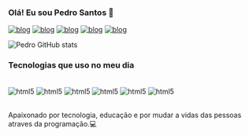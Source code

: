 ### Olá! Eu sou Pedro Santos 👋

[![blog](https://img.shields.io/badge/Instagram-E4405F?style=for-the-badge&logo=instagram&logoColor=white)](https://www.instagram.com/eu_pedrosantos_/)
[![blog](https://img.shields.io/badge/Gmail-D14836?style=for-the-badge&logo=gmail&logoColor=white)](https://mail.google.com/mail/u/2/?pli=1#inbox)
[![blog](https://img.shields.io/badge/Facebook-1877F2?style=for-the-badge&logo=facebook&logoColor=white)](https://www.facebook.com/profile.php?id=100035847967861)
[![blog](https://img.shields.io/badge/GitHub-100000?style=for-the-badge&logo=github&logoColor=white)](https://github.com/PedroSantos719)
[![blog](https://img.shields.io/badge/LinkedIn-0077B5?style=for-the-badge&logo=linkedin&logoColor=white)](https://www.linkedin.com/in/pedro-santos-862469261/?trk=public-profile-join-page)

![Pedro GitHub stats](https://github-readme-stats.vercel.app/api?username=PedroSantos719&show_icons=true&theme=dracula)

### Tecnologias que uso no meu dia

<div style="display: inline_block"><br/>
<img  align="center" alt="html5" src="https://img.shields.io/badge/HTML5-E34F26?style=for-the-badge&logo=html5&logoColor=white" >
<img  align="center" alt="html5" src="https://img.shields.io/badge/JavaScript-F7DF1E?style=for-the-badge&logo=javascript&logoColor=black" >
<img  align="center" alt="html5" src="https://img.shields.io/badge/CSS3-1572B6?style=for-the-badge&logo=css3&logoColor=white" >
<img  align="center" alt="html5" src="https://img.shields.io/badge/PHP-777BB4?style=for-the-badge&logo=php&logoColor=white" >
<img  align="center" alt="html5" src="https://img.shields.io/badge/C-00599C?style=for-the-badge&logo=c&logoColor=white" >
<img  align="center" alt="html5" src="https://img.shields.io/badge/CSS-239120?&style=for-the-badge&logo=css3&logoColor=white" >
</div></br>

Apaixonado por tecnologia, educação e por mudar a vidas das pessoas atraves da programação.💻
